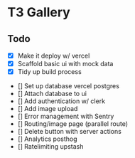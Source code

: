 # T3 Gallery

## Todo

- [X] Make it deploy w/ vercel
- [X] Scaffold basic ui with mock data
- [X] Tidy up build process
- [] Set up database vercel postgres
- [] Attach database to ui
- [] Add authentication w/ clerk
- [] Add image upload
- [] Error management with Sentry
- [] Routing/image page (parallel route)
- [] Delete button with server actions
- [] Analytics posthog
- [] Ratelimiting upstash
